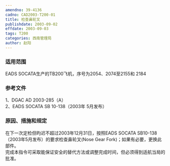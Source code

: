 ```yaml
---
amendno: 39-4136  
cadno: CAD2003-T200-01  
title: 检查鼻轮叉  
publishdate: 2003-09-02  
effdate: 2003-09-03  
tags: T200  
categories: 西南管理局  
author: 赵阳  
---
```

  
### 适用范围  
EADS SOCATA生产的TB200飞机，序号为2054、2074至2155和 2184  
  
<!--more-->  
### 参考文件  
1、DGAC AD 2003-285（A）  
2、EADS SOCATA SB 10-138（2003年 5月发布）  
  
### 原因、措施和规定  
在下一次定检但昀迟不超过2003年12月31日，按照EADS SOCATA SB10-138（2003年5月发布）的要求检查鼻轮叉(Nose Gear Fork)；如果有必要，更换此部件。  
完成本指令可采取能保证安全的替代方法或调整完成时间，但必须得到适航当局的批准。  
